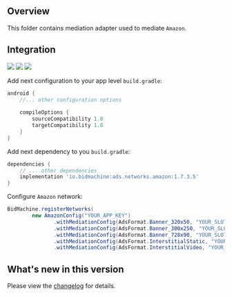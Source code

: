 ## Overview

This folder contains mediation adapter used to mediate `Amazon`.

## Integration

[<img src="https://img.shields.io/badge/Min%20SDK%20version-1.7.3-brightgreen">](https://github.com/bidmachine/BidMachine-Android-SDK)
[<img src="https://img.shields.io/badge/Network%20Adapter%20version-1.7.3.5-brightgreen">](https://artifactory.bidmachine.io/bidmachine/io/bidmachine/ads.networks.amazon/1.7.3.5/)
[<img src="https://img.shields.io/badge/Network%20version-8.4.3-blue">](https://ams.amazon.com/webpublisher/uam/docs/mobile-integration-documentation/other-ad-server-integration.html)

Add next configuration to your app level `build.gradle`:

```groovy
android {
    //... other configuration options
    
    compileOptions {
        sourceCompatibility 1.8
        targetCompatibility 1.8
    }
}
```

Add next dependency to you `build.gradle`:

```groovy
dependencies {
    // ... other dependencies
    implementation 'io.bidmachine:ads.networks.amazon:1.7.3.5'
}
```

Configure `Amazon` network:

```java
BidMachine.registerNetworks(
        new AmazonConfig("YOUR_APP_KEY")
               .withMediationConfig(AdsFormat.Banner_320x50, "YOUR_SLOT_UUID")
               .withMediationConfig(AdsFormat.Banner_300x250, "YOUR_SLOT_UUID")
               .withMediationConfig(AdsFormat.Banner_728x90, "YOUR_SLOT_UUID")
               .withMediationConfig(AdsFormat.InterstitialStatic, "YOUR_SLOT_UUID")
               .withMediationConfig(AdsFormat.InterstitialVideo, "YOUR_SLOT_UUID"));
```

## What's new in this version

Please view the [changelog](CHANGELOG.md) for details.